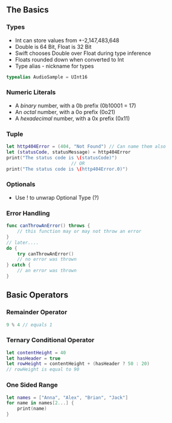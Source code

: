 ## The Basics
### Types
* Int can store values from +-2,147,483,648
* Double is 64 Bit, Float is 32 Bit
* Swift chooses Double over Float during type inference
* Floats rounded down when converted to Int
* Type alias - nickname for types
```swift
typealias AudioSample = UInt16
```

### Numeric Literals
* A _binary_ number, with a 0b prefix (0b10001 = 17)
* An _octal_ number, with a 0o prefix (0o21)
* A _hexadecimal_ number, with a 0x prefix (0x11)

### Tuple
```swift
let http404Error = (404, "Not Found") // Can name them also
let (statusCode, statusMessage) = http404Error 
print("The status code is \(statusCode)") 
						// OR
print("The status code is \(http404Error.0)")
```

### Optionals 
* Use ! to unwrap Optional Type (?)

### Error Handling
```swift
func canThrowAnError() throws { 
	// this function may or may not throw an error 
}
// later....
do { 
	try canThrowAnError() 
	// no error was thrown 
} catch { 
	// an error was thrown 
} 
```

## Basic Operators
### Remainder Operator
```swift
9 % 4 // equals 1
```

### Ternary Conditional Operator
```swift
let contentHeight = 40 
let hasHeader = true 
let rowHeight = contentHeight + (hasHeader ? 50 : 20) 
// rowHeight is equal to 90 
```

### One Sided Range
```swift
let names = ["Anna", "Alex", "Brian", "Jack"]
for name in names[2...] {
    print(name)
}
```